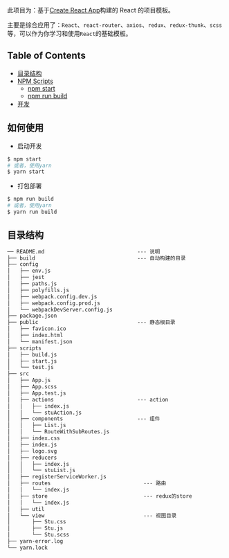 此项目为：基于[Create React App](https://github.com/facebookincubator/create-react-app)构建的 React 的项目模板。

主要是综合应用了：`React`、`react-router`、`axios`、`redux`、`redux-thunk`、`scss`等，可以作为你学习和使用`React`的基础模板。

## Table of Contents

* [目录结构](#folder-structure)
* [NPM Scripts](#available-scripts)
  * [npm start](#npm-start)
  * [npm run build](#npm-run-build)
* [开发](#如何使用)

## 如何使用

* 启动开发

```sh
$ npm start
# 或者，使用yarn
$ yarn start
```

* 打包部署

```sh
$ npm run build
# 或者，使用yarn
$ yarn run build
```

## 目录结构

```diff
── README.md                              --- 说明
├── build                                 --- 自动构建的目录
├── config
│   ├── env.js
│   ├── jest
│   ├── paths.js
│   ├── polyfills.js
│   ├── webpack.config.dev.js
│   ├── webpack.config.prod.js
│   └── webpackDevServer.config.js
├── package.json
├── public                                --- 静态根目录
│   ├── favicon.ico
│   ├── index.html
│   └── manifest.json
├── scripts
│   ├── build.js
│   ├── start.js
│   └── test.js
├── src
│   ├── App.js
│   ├── App.scss
│   ├── App.test.js
│   ├── actions                           --- action
│   │   ├── index.js
│   │   └── stuAction.js
│   ├── components                        --- 组件
│   │   ├── List.js
│   │   └── RouteWithSubRoutes.js
│   ├── index.css
│   ├── index.js
│   ├── logo.svg
│   ├── reducers
│   │   ├── index.js
│   │   └── stuList.js
│   ├── registerServiceWorker.js
│   ├── routes                              --- 路由
│   │   └── index.js
│   ├── store                               --- redux的store
│   │   └── index.js
│   ├── util
│   └── view                                --- 视图目录
│       ├── Stu.css
│       ├── Stu.js
│       └── Stu.scss
├── yarn-error.log
└── yarn.lock
```
